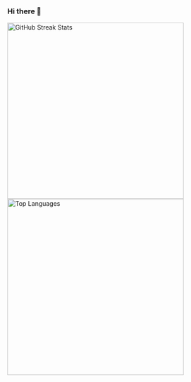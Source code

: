 ### Hi there 👋

<!--
**dipankar-chaki/dipankar-chaki** is a ✨ _special_ ✨ repository because its `README.md` (this file) appears on your GitHub profile.

Here are some ideas to get you started:

- 🔭 I’m currently working on ...
- 🌱 I’m currently learning ...
- 👯 I’m looking to collaborate on ...
- 🤔 I’m looking for help with ...
- 💬 Ask me about ...
- 📫 How to reach me: ...
- 😄 Pronouns: ...
- ⚡ Fun fact: ...
-->


<div style="display: flex; flex-wrap: wrap; justify-content: space-between;">
  <a href="https://git.io/streak-stats">
    <img src="https://github-readme-streak-stats.herokuapp.com?user=dipankar-chaki&hide_border=true" width="400" alt="GitHub Streak Stats" />
  </a>

  <img src="https://github-readme-stats.vercel.app/api/top-langs/?username=dipankar-chaki&layout=compact" width="400" alt="Top Languages" />

</div>

